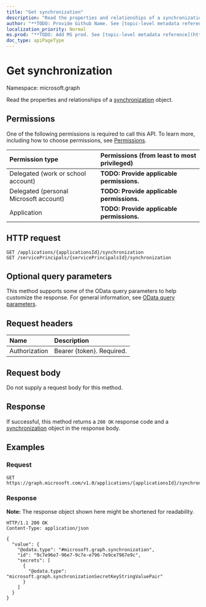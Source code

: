 ```yaml
---
title: "Get synchronization"
description: "Read the properties and relationships of a synchronization object."
author: "**TODO: Provide Github Name. See [topic-level metadata reference](https://msgo.azurewebsites.net/add/document/guidelines/metadata.html#topic-level-metadata)**"
localization_priority: Normal
ms.prod: "**TODO: Add MS prod. See [topic-level metadata reference](https://msgo.azurewebsites.net/add/document/guidelines/metadata.html#topic-level-metadata)**"
doc_type: apiPageType
---
```


# Get synchronization
Namespace: microsoft.graph



Read the properties and relationships of a [synchronization](../resources/synchronization.md) object.

## Permissions
One of the following permissions is required to call this API. To learn more, including how to choose permissions, see [Permissions](/graph/permissions-reference).

|Permission type|Permissions (from least to most privileged)|
|:---|:---|
|Delegated (work or school account)|**TODO: Provide applicable permissions.**|
|Delegated (personal Microsoft account)|**TODO: Provide applicable permissions.**|
|Application|**TODO: Provide applicable permissions.**|

## HTTP request

<!-- {
  "blockType": "ignored"
}
-->
``` http
GET /applications/{applicationsId}/synchronization
GET /servicePrincipals/{servicePrincipalsId}/synchronization
```

## Optional query parameters
This method supports some of the OData query parameters to help customize the response. For general information, see [OData query parameters](/graph/query-parameters).

## Request headers
|Name|Description|
|:---|:---|
|Authorization|Bearer {token}. Required.|

## Request body
Do not supply a request body for this method.

## Response

If successful, this method returns a `200 OK` response code and a [synchronization](../resources/synchronization.md) object in the response body.

## Examples

### Request
<!-- {
  "blockType": "request",
  "name": "get_synchronization"
}
-->
``` http
GET https://graph.microsoft.com/v1.0/applications/{applicationsId}/synchronization
```


### Response
**Note:** The response object shown here might be shortened for readability.
<!-- {
  "blockType": "response",
  "truncated": true,
  "@odata.type": "microsoft.graph.synchronization"
}
-->
``` http
HTTP/1.1 200 OK
Content-Type: application/json

{
  "value": {
    "@odata.type": "#microsoft.graph.synchronization",
    "id": "9c7e96e7-96e7-9c7e-e796-7e9ce7967e9c",
    "secrets": [
      {
        "@odata.type": "microsoft.graph.synchronizationSecretKeyStringValuePair"
      }
    ]
  }
}
```

